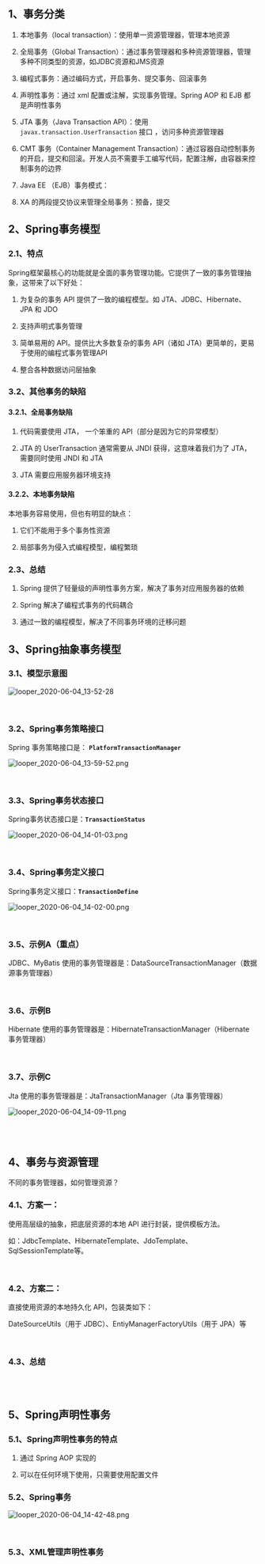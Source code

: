 ## 1、事务分类

1. 本地事务（local transaction）：使用单一资源管理器，管理本地资源

2. 全局事务（Global Transaction）：通过事务管理器和多种资源管理器，管理多种不同类型的资源，如JDBC资源和JMS资源

3. 编程式事务：通过编码方式，开启事务、提交事务、回滚事务

4. 声明性事务：通过 xml 配置或注解，实现事务管理。Spring AOP 和 EJB 都是声明性事务

5. JTA 事务（Java Transaction API）：使用 `javax.transaction.UserTransaction` 接口 ，访问多种资源管理器  

6. CMT 事务（Container Management Transaction）：通过容器自动控制事务的开启，提交和回滚。开发人员不需要手工编写代码，配置注解，由容器来控制事务的边界

7. Java EE （EJB）事务模式：



8. XA 的两段提交协议来管理全局事务：预备，提交



## 2、Spring事务模型

### 2.1、特点

Spring框架最核心的功能就是全面的事务管理功能。它提供了一致的事务管理抽象，这带来了以下好处：

1. 为复杂的事务 API 提供了一致的编程模型。如 JTA、JDBC、Hibernate、JPA 和 JDO

2. 支持声明式事务管理

3. 简单易用的 API。提供比大多数复杂的事务 API（诸如 JTA）更简单的，更易于使用的编程式事务管理API

4. 整合各种数据访问层抽象



### 3.2、其他事务的缺陷

#### 3.2.1、全局事务缺陷

1. 代码需要使用 JTA， 一个笨重的 API（部分是因为它的异常模型）

2.  JTA 的 UserTransaction 通常需要从 JNDI 获得，这意味着我们为了 JTA，需要同时使用 JNDI 和 JTA

3. JTA 需要应用服务器环境支持  



#### 3.2.2、本地事务缺陷

本地事务容易使用，但也有明显的缺点：

1. 它们不能用于多个事务性资源

2. 局部事务为侵入式编程模型，编程繁琐



### 2.3、总结

1. Spring 提供了轻量级的声明性事务方案，解决了事务对应用服务器的依赖

2. Spring 解决了编程式事务的代码耦合
3. 通过一致的编程模型，解决了不同事务环境的迁移问题









## 3、Spring抽象事务模型

### 3.1、模型示意图

![looper_2020-06-04_13-52-28](image\looper_2020-06-04_13-52-28.png)

<br>

### 3.2、Spring事务策略接口

Spring 事务策略接口是： **`PlatformTransactionManager`**

![looper_2020-06-04_13-59-52.png](image\looper_2020-06-04_13-59-52.png)

<br>

### 3.3、Spring事务状态接口

Spring事务状态接口是：**`TransactionStatus`**

![looper_2020-06-04_14-01-03.png](image\looper_2020-06-04_14-02-00.png)

<br>

### 3.4、Spring事务定义接口

Spring事务定义接口：**`TransactionDefine`**

![looper_2020-06-04_14-02-00.png](image\looper_2020-06-04_14-02-00.png)

<br>

### 3.5、示例A（重点）

JDBC、MyBatis 使用的事务管理器是：DataSourceTransactionManager（数据源事务管理器）





<br>

### 3.6、示例B

Hibernate 使用的事务管理器是：HibernateTransactionManager（Hibernate 事务管理器）



<br>

### 3.7、示例C

Jta 使用的事务管理器是：JtaTransactionManager（Jta 事务管理器）

![looper_2020-06-04_14-09-11.png](image\looper_2020-06-04_14-09-11.png)

<br>

<br>

## 4、事务与资源管理

不同的事务管理器，如何管理资源？

### 4.1、方案一：

使用高层级的抽象，把底层资源的本地 API 进行封装，提供模板方法。

如：JdbcTemplate、HibernateTemplate、JdoTemplate、SqlSessionTemplate等。

<br>

### 4.2、方案二：

直接使用资源的本地持久化 API，包装类如下：

DateSourceUtils（用于 JDBC）、EntiyManagerFactoryUtils（用于 JPA）等

<br>

### 4.3、总结



<br>

<br>

## 5、Spring声明性事务

### 5.1、Spring声明性事务的特点

1. 通过 Spring AOP 实现的

2. 可以在任何环境下使用，只需要使用配置文件



### 5.2、Spring事务

![looper_2020-06-04_14-42-48.png](image\looper_2020-06-04_14-42-48.png)

<br>

### 5.3、XML管理声明性事务

### 

